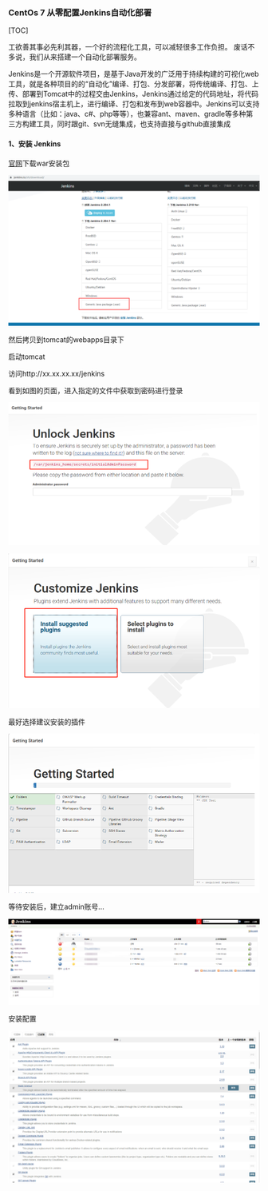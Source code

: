 ### CentOs 7 从零配置Jenkins自动化部署

[TOC]

工欲善其事必先利其器，一个好的流程化工具，可以减轻很多工作负担。
废话不多说，我们从来搭建一个自动化部署服务。

Jenkins是一个开源软件项目，是基于Java开发的广泛用于持续构建的可视化web工具，就是各种项目的的“自动化”编译、打包、分发部署，将传统编译、打包、上传、部署到Tomcat中的过程交由Jenkins，Jenkins通过给定的代码地址，将代码拉取到jenkins宿主机上，进行编译、打包和发布到web容器中。Jenkins可以支持多种语言（比如：java、c#、php等等），也兼容ant、maven、gradle等多种第三方构建工具，同时跟git、svn无缝集成，也支持直接与github直接集成

#### 1、安装 Jenkins

[官网](https://jenkins.io/zh/download/)下载war安装包

![1577359466527](%E4%BB%8E%E9%9B%B6%E5%BC%80%E5%A7%8B%E9%85%8D%E7%BD%AEjenkins%E8%87%AA%E5%8A%A8%E5%8C%96%E9%83%A8%E7%BD%B2.assets/1577359466527.png)

然后拷贝到tomcat的webapps目录下

启动tomcat

访问http://xx.xx.xx.xx/jenkins

看到如图的页面，进入指定的文件中获取到密码进行登录

![1577360252005](%E4%BB%8E%E9%9B%B6%E5%BC%80%E5%A7%8B%E9%85%8D%E7%BD%AEjenkins%E8%87%AA%E5%8A%A8%E5%8C%96%E9%83%A8%E7%BD%B2.assets/1577360252005.png)

![1577360695387](%E4%BB%8E%E9%9B%B6%E5%BC%80%E5%A7%8B%E9%85%8D%E7%BD%AEjenkins%E8%87%AA%E5%8A%A8%E5%8C%96%E9%83%A8%E7%BD%B2.assets/1577360695387.png)

最好选择建议安装的插件

![1577360744865](%E4%BB%8E%E9%9B%B6%E5%BC%80%E5%A7%8B%E9%85%8D%E7%BD%AEjenkins%E8%87%AA%E5%8A%A8%E5%8C%96%E9%83%A8%E7%BD%B2.assets/1577360744865.png)

等待安装后，建立admin账号…

![1577360822399](%E4%BB%8E%E9%9B%B6%E5%BC%80%E5%A7%8B%E9%85%8D%E7%BD%AEjenkins%E8%87%AA%E5%8A%A8%E5%8C%96%E9%83%A8%E7%BD%B2.assets/1577360822399.png)

安装配置

![1577361343355](%E4%BB%8E%E9%9B%B6%E5%BC%80%E5%A7%8B%E9%85%8D%E7%BD%AEjenkins%E8%87%AA%E5%8A%A8%E5%8C%96%E9%83%A8%E7%BD%B2.assets/1577361343355.png)

